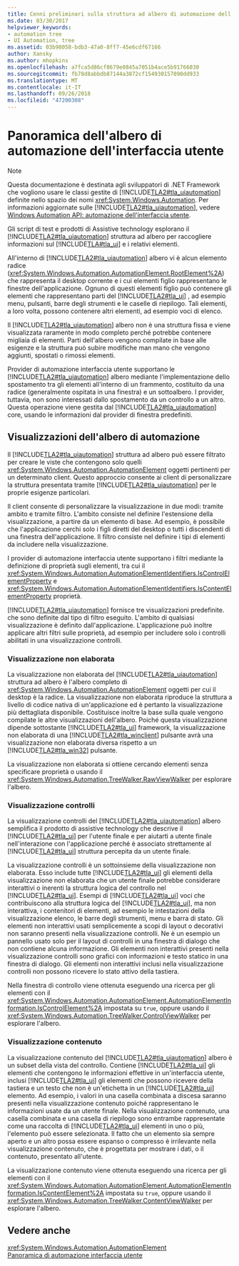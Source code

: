 ```yaml
---
title: Cenni preliminari sulla struttura ad albero di automazione dell'interfaccia utente
ms.date: 03/30/2017
helpviewer_keywords:
- automation tree
- UI Automation, tree
ms.assetid: 03b98058-bdb3-47a0-8ff7-45e6cdf67166
author: Xansky
ms.author: mhopkins
ms.openlocfilehash: a7fca5d86cf8679e0845a7051b4ace5b91766030
ms.sourcegitcommit: fb78d8abbdb87144a3872cf154930157090dd933
ms.translationtype: MT
ms.contentlocale: it-IT
ms.lasthandoff: 09/26/2018
ms.locfileid: "47200308"
---
```

# <a name="ui-automation-tree-overview"></a>Panoramica dell'albero di automazione dell'interfaccia utente
> [!NOTE]
>  Questa documentazione è destinata agli sviluppatori di .NET Framework che vogliono usare le classi gestite di [!INCLUDE[TLA2#tla_uiautomation](../../../includes/tla2sharptla-uiautomation-md.md)] definite nello spazio dei nomi <xref:System.Windows.Automation>. Per informazioni aggiornate sulle [!INCLUDE[TLA2#tla_uiautomation](../../../includes/tla2sharptla-uiautomation-md.md)], vedere [Windows Automation API: automazione dell'interfaccia utente](https://go.microsoft.com/fwlink/?LinkID=156746).  
  
 Gli script di test e prodotti di Assistive technology esplorano il [!INCLUDE[TLA2#tla_uiautomation](../../../includes/tla2sharptla-uiautomation-md.md)] struttura ad albero per raccogliere informazioni sul [!INCLUDE[TLA#tla_ui](../../../includes/tlasharptla-ui-md.md)] e i relativi elementi.  
  
 All'interno di [!INCLUDE[TLA2#tla_uiautomation](../../../includes/tla2sharptla-uiautomation-md.md)] albero vi è alcun elemento radice (<xref:System.Windows.Automation.AutomationElement.RootElement%2A>) che rappresenta il desktop corrente e i cui elementi figlio rappresentano le finestre dell'applicazione. Ognuno di questi elementi figlio può contenere gli elementi che rappresentano parti del [!INCLUDE[TLA2#tla_ui](../../../includes/tla2sharptla-ui-md.md)] , ad esempio menu, pulsanti, barre degli strumenti e le caselle di riepilogo. Tali elementi, a loro volta, possono contenere altri elementi, ad esempio voci di elenco.  
  
 Il [!INCLUDE[TLA2#tla_uiautomation](../../../includes/tla2sharptla-uiautomation-md.md)] albero non è una struttura fissa e viene visualizzata raramente in modo completo perché potrebbe contenere migliaia di elementi. Parti dell'albero vengono compilate in base alle esigenze e la struttura può subire modifiche man mano che vengono aggiunti, spostati o rimossi elementi.  
  
 Provider di automazione interfaccia utente supportano le [!INCLUDE[TLA2#tla_uiautomation](../../../includes/tla2sharptla-uiautomation-md.md)] albero mediante l'implementazione dello spostamento tra gli elementi all'interno di un frammento, costituito da una radice (generalmente ospitata in una finestra) e un sottoalbero. I provider, tuttavia, non sono interessati dallo spostamento da un controllo a un altro. Questa operazione viene gestita dal [!INCLUDE[TLA2#tla_uiautomation](../../../includes/tla2sharptla-uiautomation-md.md)] core, usando le informazioni dal provider di finestra predefiniti.  
  
<a name="uiautomation_tree_view"></a>   
## <a name="views-of-the-automation-tree"></a>Visualizzazioni dell'albero di automazione  
 Il [!INCLUDE[TLA2#tla_uiautomation](../../../includes/tla2sharptla-uiautomation-md.md)] struttura ad albero può essere filtrato per creare le viste che contengono solo quelli <xref:System.Windows.Automation.AutomationElement> oggetti pertinenti per un determinato client. Questo approccio consente ai client di personalizzare la struttura presentata tramite [!INCLUDE[TLA2#tla_uiautomation](../../../includes/tla2sharptla-uiautomation-md.md)] per le proprie esigenze particolari.  
  
 Il client consente di personalizzare la visualizzazione in due modi: tramite ambito e tramite filtro. L'ambito consiste nel definire l'estensione della visualizzazione, a partire da un elemento di base. Ad esempio, è possibile che l'applicazione cerchi solo i figli diretti del desktop o tutti i discendenti di una finestra dell'applicazione. Il filtro consiste nel definire i tipi di elementi da includere nella visualizzazione.  
  
 I provider di automazione interfaccia utente supportano i filtri mediante la definizione di proprietà sugli elementi, tra cui il <xref:System.Windows.Automation.AutomationElementIdentifiers.IsControlElementProperty> e <xref:System.Windows.Automation.AutomationElementIdentifiers.IsContentElementProperty> proprietà.  
  
 [!INCLUDE[TLA2#tla_uiautomation](../../../includes/tla2sharptla-uiautomation-md.md)] fornisce tre visualizzazioni predefinite. che sono definite dal tipo di filtro eseguito. L'ambito di qualsiasi visualizzazione è definito dall'applicazione. L'applicazione può inoltre applicare altri filtri sulle proprietà, ad esempio per includere solo i controlli abilitati in una visualizzazione controlli.  
  
<a name="uiautomation_raw_view"></a>   
### <a name="raw-view"></a>Visualizzazione non elaborata  
 La visualizzazione non elaborata del [!INCLUDE[TLA2#tla_uiautomation](../../../includes/tla2sharptla-uiautomation-md.md)] struttura ad albero è l'albero completo di <xref:System.Windows.Automation.AutomationElement> oggetti per cui il desktop è la radice. La visualizzazione non elaborata riproduce la struttura a livello di codice nativa di un'applicazione ed è pertanto la visualizzazione più dettagliata disponibile. Costituisce inoltre la base sulla quale vengono compilate le altre visualizzazioni dell'albero. Poiché questa visualizzazione dipende sottostante [!INCLUDE[TLA2#tla_ui](../../../includes/tla2sharptla-ui-md.md)] framework, la visualizzazione non elaborata di una [!INCLUDE[TLA2#tla_winclient](../../../includes/tla2sharptla-winclient-md.md)] pulsante avrà una visualizzazione non elaborata diversa rispetto a un [!INCLUDE[TLA2#tla_win32](../../../includes/tla2sharptla-win32-md.md)] pulsante.  
  
 La visualizzazione non elaborata si ottiene cercando elementi senza specificare proprietà o usando il <xref:System.Windows.Automation.TreeWalker.RawViewWalker> per esplorare l'albero.  
  
<a name="uiautomation_control_view"></a>   
### <a name="control-view"></a>Visualizzazione controlli  
 La visualizzazione controlli del [!INCLUDE[TLA2#tla_uiautomation](../../../includes/tla2sharptla-uiautomation-md.md)] albero semplifica il prodotto di assistive technology che descrive il [!INCLUDE[TLA2#tla_ui](../../../includes/tla2sharptla-ui-md.md)] per l'utente finale e per aiutarti a utente finale nell'interazione con l'applicazione perché è associato strettamente al [!INCLUDE[TLA2#tla_ui](../../../includes/tla2sharptla-ui-md.md)] struttura percepita da un utente finale.  
  
 La visualizzazione controlli è un sottoinsieme della visualizzazione non elaborata. Esso include tutte [!INCLUDE[TLA2#tla_ui](../../../includes/tla2sharptla-ui-md.md)] gli elementi della visualizzazione non elaborata che un utente finale potrebbe considerare interattivi o inerenti la struttura logica del controllo nel [!INCLUDE[TLA2#tla_ui](../../../includes/tla2sharptla-ui-md.md)]. Esempi di [!INCLUDE[TLA2#tla_ui](../../../includes/tla2sharptla-ui-md.md)] voci che contribuiscono alla struttura logica del [!INCLUDE[TLA2#tla_ui](../../../includes/tla2sharptla-ui-md.md)], ma non interattiva, i contenitori di elementi, ad esempio le intestazioni della visualizzazione elenco, le barre degli strumenti, menu e barra di stato. Gli elementi non interattivi usati semplicemente a scopi di layout o decorativi non saranno presenti nella visualizzazione controlli. Ne è un esempio un pannello usato solo per il layout di controlli in una finestra di dialogo che non contiene alcuna informazione. Gli elementi non interattivi presenti nella visualizzazione controlli sono grafici con informazioni e testo statico in una finestra di dialogo. Gli elementi non interattivi inclusi nella visualizzazione controlli non possono ricevere lo stato attivo della tastiera.  
  
 Nella finestra di controllo viene ottenuta eseguendo una ricerca per gli elementi con il <xref:System.Windows.Automation.AutomationElement.AutomationElementInformation.IsControlElement%2A> impostata su `true`, oppure usando il <xref:System.Windows.Automation.TreeWalker.ControlViewWalker> per esplorare l'albero.  
  
<a name="uiautomation_content_view"></a>   
### <a name="content-view"></a>Visualizzazione contenuto  
 La visualizzazione contenuto del [!INCLUDE[TLA2#tla_uiautomation](../../../includes/tla2sharptla-uiautomation-md.md)] albero è un subset della vista del controllo. Contiene [!INCLUDE[TLA2#tla_ui](../../../includes/tla2sharptla-ui-md.md)] gli elementi che contengono le informazioni effettive in un'interfaccia utente, inclusi [!INCLUDE[TLA2#tla_ui](../../../includes/tla2sharptla-ui-md.md)] gli elementi che possono ricevere della tastiera e un testo che non è un'etichetta in un [!INCLUDE[TLA2#tla_ui](../../../includes/tla2sharptla-ui-md.md)] elemento. Ad esempio, i valori in una casella combinata a discesa saranno presenti nella visualizzazione contenuto poiché rappresentano le informazioni usate da un utente finale. Nella visualizzazione contenuto, una casella combinata e una casella di riepilogo sono entrambe rappresentate come una raccolta di [!INCLUDE[TLA2#tla_ui](../../../includes/tla2sharptla-ui-md.md)] elementi in uno o più, l'elemento può essere selezionata. Il fatto che un elemento sia sempre aperto e un altro possa essere espanso o compresso è irrilevante nella visualizzazione contenuto, che è progettata per mostrare i dati, o il contenuto, presentato all'utente.  
  
 La visualizzazione contenuto viene ottenuta eseguendo una ricerca per gli elementi con il <xref:System.Windows.Automation.AutomationElement.AutomationElementInformation.IsContentElement%2A> impostata su `true`, oppure usando il <xref:System.Windows.Automation.TreeWalker.ContentViewWalker> per esplorare l'albero.  
  
## <a name="see-also"></a>Vedere anche  
 <xref:System.Windows.Automation.AutomationElement>  
 [Panoramica di automazione interfaccia utente](../../../docs/framework/ui-automation/ui-automation-overview.md)
